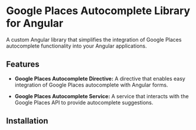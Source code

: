 # Google Places Autocomplete Library for Angular

A custom Angular library that simplifies the integration of Google Places autocomplete functionality into your Angular applications.

## Features

- **Google Places Autocomplete Directive:** A directive that enables easy integration of Google Places autocomplete with Angular forms.

- **Google Places Autocomplete Service:** A service that interacts with the Google Places API to provide autocomplete suggestions.

## Installation
